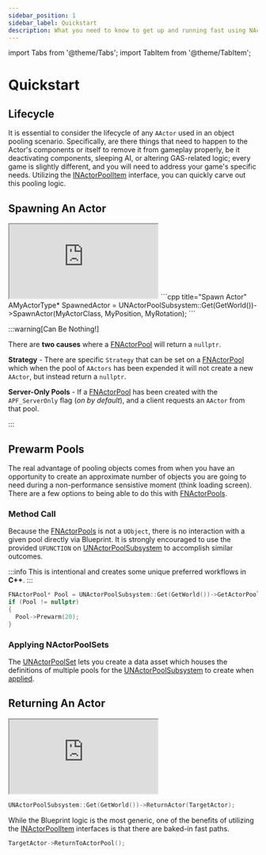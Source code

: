 ```yaml
---
sidebar_position: 1
sidebar_label: Quickstart
description: What you need to know to get up and running fast using NActorPools.
---
```


import Tabs from '@theme/Tabs';
import TabItem from '@theme/TabItem';

# Quickstart

## Lifecycle

It is essential to consider the lifecycle of any `AActor` used in an object pooling scenario. Specifically, are there things that need to happen to the Actor's components or itself to remove it from gameplay properly, be it deactivating components, sleeping AI, or altering GAS-related logic; every game is slightly different, and you will need to address your game's specific needs. Utilizing the [INActorPoolItem](/docs/plugins/actor-pools/types/actor-pool-item/) interface, you can quickly carve out this pooling logic.

## Spawning An Actor

<Tabs>
  <TabItem value="blueprint" label="Blueprint" default attributes={{className: 'tab-blueprint' }}>
    <iframe src="https://blueprintue.com/render/tlzo2p-f/" allowfullscreen="yes" scrolling="no" class="blueprintue" style={{ height : '325px' }}></iframe>
  </TabItem>
  <TabItem value="native" label="C++" attributes={{className: 'tab-native' }}>
```cpp title="Spawn Actor"
AMyActorType* SpawnedActor = UNActorPoolSubsystem::Get(GetWorld())->SpawnActor<AMyActorType>(MyActorClass, MyPosition, MyRotation);
```    
  </TabItem>
</Tabs>

:::warning[Can Be Nothing!]

There are **two causes** where a [FNActorPool](types/actor-pool.md) will return a `nullptr`.

**Strategy** - There are specific `Strategy` that can be set on a [FNActorPool](types/actor-pool.md) which when the pool of `AActors` has been expended it will not create a new `AActor`, but instead return a `nullptr`.

**Server-Only Pools** - If a [FNActorPool](types/actor-pool.md) has been created with the `APF_ServerOnly` flag (*on by default*), and a client requests an `AActor` from that pool.

:::

## Prewarm Pools

The real advantage of pooling objects comes from when you have an opportunity to create an approximate number of objects you are going to need during a non-performance sensistive moment (think loading screen). There are a few options to being able to do this with [FNActorPools](/docs/plugins/actor-pools/types/actor-pool/).

### Method Call

Because the [FNActorPools](/docs/plugins/actor-pools/types/actor-pool/) is not a `UObject`, there is no interaction with a given pool directly via Blueprint. It is strongly encouraged to use the provided `UFUNCTION` on [UNActorPoolSubsystem](types/actor-pool-subsystem.md) to accomplish similar outcomes. 

:::info
This is intentional and creates some unique preferred workflows in **C++**.
:::

```cpp title="Spawn Actor"
FNActorPool* Pool = UNActorPoolSubsystem::Get(GetWorld())->GetActorPool(MyActorClass);
if (Pool != nullptr)
{
  Pool->Prewarm(20);
}
```

### Applying NActorPoolSets

The [UNActorPoolSet](types/actor-pool-set.md) lets you create a data asset which houses the definitions of multiple pools for the [UNActorPoolSubsystem](types/actor-pool-subsystem.md) to create when [applied](/docs/plugins/actor-pools/types/actor-pool-set/#applying).

## Returning An Actor

<Tabs>
  <TabItem value="blueprint" label="Blueprint" default attributes={{className: 'tab-blueprint' }}>
    <iframe src="https://blueprintue.com/render/mtuyqlwn/" allowfullscreen="yes" scrolling="no" class="blueprintue" style={{ height : '325px' }}></iframe>
  </TabItem>
  <TabItem value="native" label="C++" attributes={{className: 'tab-native' }}>

```cpp title="Ambiguous Return"
UNActorPoolSubsystem::Get(GetWorld())->ReturnActor(TargetActor);
``` 

While the Blueprint logic is the most generic, one of the benefits of utilizing the [INActorPoolItem](types/actor-pool-item.md) interfaces is that there are baked-in fast paths.

```cpp title="INActorPoolItem-Based Return"
TargetActor->ReturnToActorPool();
```    
  </TabItem>
</Tabs>